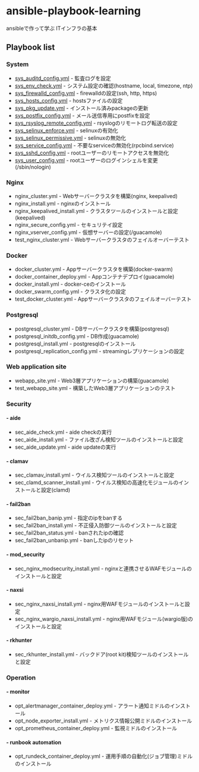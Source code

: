 # ansible-playbook-learning

ansibleで作って学ぶ ITインフラの基本

## Playbook list

### System

- [sys_auditd_config.yml](sys_auditd_config.yml) - 監査ログを設定
- [sys_env_check.yml](sys_env_check.yml) - システム設定の確認(hostname, local, timezone, ntp)
- [sys_firewalld_config.yml](sys_firewalld_config.yml) - firewalldの設定(ssh, http, https)
- [sys_hosts_config.yml](sys_hosts_config.yml) - hostsファイルの設定
- [sys_pkg_update.yml](sys_pkg_update.yml) - インストール済みpackageの更新
- [sys_postfix_config.yml](sys_postfix_config.yml) - メール送信専用にpostfixを設定
- [sys_rsyslog_remote_config.yml](sys_rsyslog_remote_config.yml) - rsyslogのリモートログ転送の設定
- [sys_selinux_enforce.yml](sys_selinux_enforce.yml) - selinuxの有効化
- [sys_selinux_permissive.yml](sys_selinux_permissive.yml) - selinuxの無効化
- [sys_service_config.yml](sys_service_config.yml) - 不要なserviceの無効化(rpcbind.service)
- [sys_sshd_config.yml](sys_sshd_config.yml) - rootユーザーのリモートアクセスを無効化
- [sys_user_config.yml](sys_user_config.yml) - rootユーザーのログインシェルを変更(/sbin/nologin)

### Nginx

- nginx_cluster.yml - Webサーバークラスタを構築(nginx, keepalived)
- nginx_install.yml - nginxのインストール
- nginx_keepalived_install.yml - クラスタツールのインストールと設定(keepalived)
- nginx_secure_config.yml - セキュリテイ設定
- nginx_vserver_config.yml - 仮想サーバーの設定(/guacamole)
- test_nginx_cluster.yml - Webサーバークラスタのフェイルオーバーテスト

### Docker

- docker_cluster.yml - Appサーバークラスタを構築(docker-swarm)
- docker_container_deploy.yml - Appコンテナデプロイ(guacamole)
- docker_install.yml - docker-ceのインストール
- docker_swarm_config.yml - クラスタ化の設定
- test_docker_cluster.yml - Appサーバークラスタのフェイルオーバーテスト

### Postgresql

- postgresql_cluster.yml - DBサーバークラスタを構築(postgresql)
- postgresql_initdb_config.yml - DB作成(guacamole)
- postgresql_install.yml - postgresqlのインストール
- postgresql_replication_config.yml - streamingレプリケーションの設定

### Web application site

- webapp_site.yml - Web3層アプリケーションの構築(guacamole)
- test_webapp_site.yml - 構築したWeb3層アプリケーションのテスト

### Security

#### - aide
- sec_aide_check.yml - aide checkの実行
- sec_aide_install.yml - ファイル改ざん検知ツールのインストールと設定
- sec_aide_update.yml - aide updateの実行

#### - clamav
- sec_clamav_install.yml - ウイルス検知ツールのインストールと設定
- sec_clamd_scanner_install.yml - ウイルス検知の高速化モジュールのインストールと設定(clamd)

#### - fail2ban
- sec_fail2ban_banip.yml - 指定のipをbanする
- sec_fail2ban_install.yml - 不正侵入防御ツールのインストールと設定
- sec_fail2ban_status.yml - banされたipの確認
- sec_fail2ban_unbanip.yml - banしたipのリセット

#### - mod_security
- sec_nginx_modsecurity_install.yml - nginxと連携させるWAFモジュールのインストールと設定

#### - naxsi
- sec_nginx_naxsi_install.yml - nginx用WAFモジュールのインストールと設定
- sec_nginx_wargio_naxsi_install.yml - nginx用WAFモジュール(wargio版)のインストールと設定

#### - rkhunter
- sec_rkhunter_install.yml - バックドア(root kit)検知ツールのインストールと設定

### Operation

#### - monitor
- opt_alertmanager_container_deploy.yml - アラート通知ミドルのインストール
- opt_node_exporter_install.yml - メトリクス情報公開ミドルのインストール
- opt_prometheus_container_deploy.yml - 監視ミドルのインストール

#### - runbook automation
- opt_rundeck_container_deploy.yml - 運用手順の自動化(ジョブ管理)ミドルのインストール
